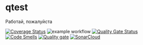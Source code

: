 # qtest
Работай, пожалуйста

[![Coverage Status](https://coveralls.io/repos/github/danelloptz/qtest/badge.svg?branch=main)](https://coveralls.io/github/danelloptz/qtest?branch=main)
![example workflow](https://github.com/danelloptz/qtest/actions/workflows/makefile.yml/badge.svg)
[![Quality Gate Status](https://sonarcloud.io/api/project_badges/measure?project=reza-team_tasks&metric=alert_status)](https://sonarcloud.io/summary/new_code?id=reza-team_tasks)
[![Code Smells](https://sonarcloud.io/api/project_badges/measure?project=reza-team_tasks&metric=code_smells)](https://sonarcloud.io/summary/new_code?id=reza-team_tasks)
[![Quality gate](https://sonarcloud.io/api/project_badges/quality_gate?project=reza-team_tasks)](https://sonarcloud.io/summary/new_code?id=reza-team_tasks)
[![SonarCloud](https://sonarcloud.io/images/project_badges/sonarcloud-white.svg)](https://sonarcloud.io/summary/new_code?id=reza-team_tasks)
